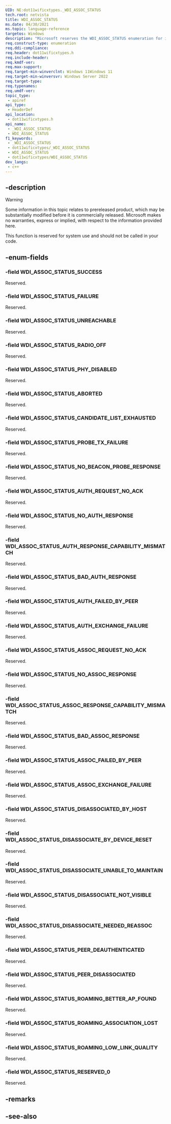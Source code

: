 ```yaml
---
UID: NE:dot11wificxtypes._WDI_ASSOC_STATUS
tech.root: netvista
title: WDI_ASSOC_STATUS
ms.date: 04/30/2021
ms.topic: language-reference
targetos: Windows
description: "Microsoft reserves the WDI_ASSOC_STATUS enumeration for internal use only. Don't use this enumeration in your code."
req.construct-type: enumeration
req.ddi-compliance: 
req.header: dot11wificxtypes.h
req.include-header: 
req.kmdf-ver: 
req.max-support: 
req.target-min-winverclnt: Windows 11Windows 11
req.target-min-winversvr: Windows Server 2022
req.target-type: 
req.typenames: 
req.umdf-ver: 
topic_type:
 - apiref
api_type:
 - HeaderDef
api_location:
 - dot11wificxtypes.h
api_name:
 - _WDI_ASSOC_STATUS
 - WDI_ASSOC_STATUS
f1_keywords:
 - _WDI_ASSOC_STATUS
 - dot11wificxtypes/_WDI_ASSOC_STATUS
 - WDI_ASSOC_STATUS
 - dot11wificxtypes/WDI_ASSOC_STATUS
dev_langs:
 - c++
---
```


## -description

> [!WARNING]
> Some information in this topic relates to prereleased product, which may be substantially modified before it is commercially released. Microsoft makes no warranties, express or implied, with respect to the information provided here.

This function is reserved for system use and should not be called in your code.

## -enum-fields

### -field WDI_ASSOC_STATUS_SUCCESS

Reserved.

### -field WDI_ASSOC_STATUS_FAILURE

Reserved.

### -field WDI_ASSOC_STATUS_UNREACHABLE

Reserved.

### -field WDI_ASSOC_STATUS_RADIO_OFF

Reserved.

### -field WDI_ASSOC_STATUS_PHY_DISABLED

Reserved.

### -field WDI_ASSOC_STATUS_ABORTED

Reserved.

### -field WDI_ASSOC_STATUS_CANDIDATE_LIST_EXHAUSTED

Reserved.

### -field WDI_ASSOC_STATUS_PROBE_TX_FAILURE

Reserved.

### -field WDI_ASSOC_STATUS_NO_BEACON_PROBE_RESPONSE

Reserved.

### -field WDI_ASSOC_STATUS_AUTH_REQUEST_NO_ACK

Reserved.

### -field WDI_ASSOC_STATUS_NO_AUTH_RESPONSE

Reserved.

### -field WDI_ASSOC_STATUS_AUTH_RESPONSE_CAPABILITY_MISMATCH

Reserved.

### -field WDI_ASSOC_STATUS_BAD_AUTH_RESPONSE

Reserved.

### -field WDI_ASSOC_STATUS_AUTH_FAILED_BY_PEER

Reserved.

### -field WDI_ASSOC_STATUS_AUTH_EXCHANGE_FAILURE

Reserved.

### -field WDI_ASSOC_STATUS_ASSOC_REQUEST_NO_ACK

Reserved.

### -field WDI_ASSOC_STATUS_NO_ASSOC_RESPONSE

Reserved.

### -field WDI_ASSOC_STATUS_ASSOC_RESPONSE_CAPABILITY_MISMATCH

Reserved.

### -field WDI_ASSOC_STATUS_BAD_ASSOC_RESPONSE

Reserved.

### -field WDI_ASSOC_STATUS_ASSOC_FAILED_BY_PEER

Reserved.

### -field WDI_ASSOC_STATUS_ASSOC_EXCHANGE_FAILURE

Reserved.

### -field WDI_ASSOC_STATUS_DISASSOCIATED_BY_HOST

Reserved.

### -field WDI_ASSOC_STATUS_DISASSOCIATE_BY_DEVICE_RESET

Reserved.

### -field WDI_ASSOC_STATUS_DISASSOCIATE_UNABLE_TO_MAINTAIN

Reserved.

### -field WDI_ASSOC_STATUS_DISASSOCIATE_NOT_VISIBLE

Reserved.

### -field WDI_ASSOC_STATUS_DISASSOCIATE_NEEDED_REASSOC

Reserved.

### -field WDI_ASSOC_STATUS_PEER_DEAUTHENTICATED

Reserved.

### -field WDI_ASSOC_STATUS_PEER_DISASSOCIATED

Reserved.

### -field WDI_ASSOC_STATUS_ROAMING_BETTER_AP_FOUND

Reserved.

### -field WDI_ASSOC_STATUS_ROAMING_ASSOCIATION_LOST

Reserved.

### -field WDI_ASSOC_STATUS_ROAMING_LOW_LINK_QUALITY

Reserved.

### -field WDI_ASSOC_STATUS_RESERVED_0

Reserved.

## -remarks

## -see-also

